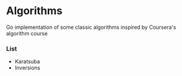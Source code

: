 # Algorithms

Go implementation of some classic algorithms inspired by Coursera's algorithm course

### List

- Karatsuba
- Inversions
